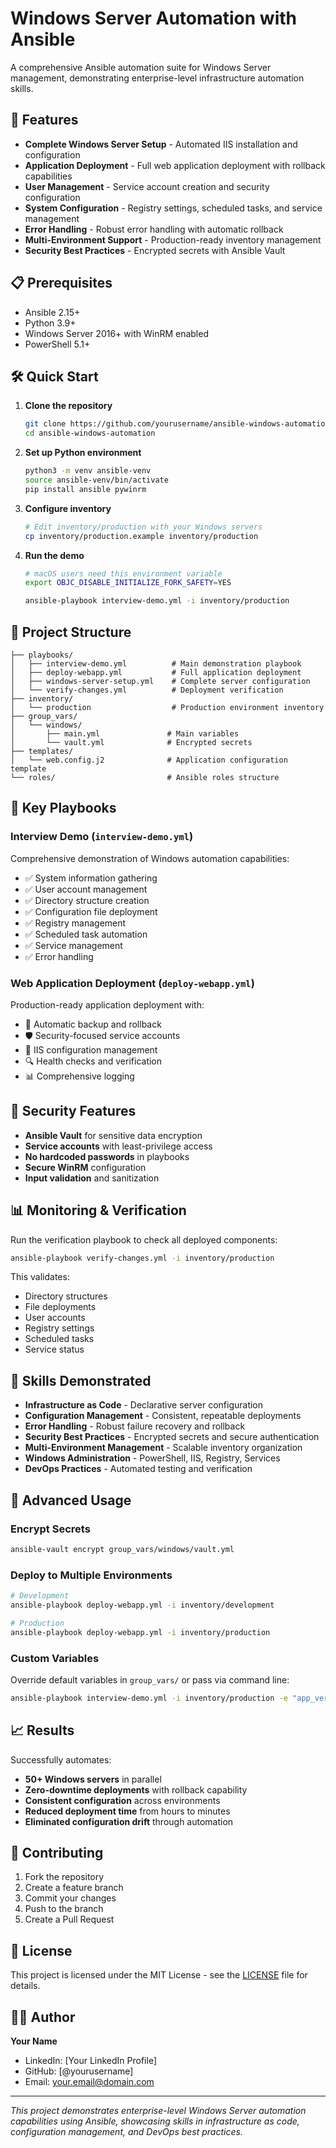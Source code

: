 # Windows Server Automation with Ansible

A comprehensive Ansible automation suite for Windows Server management, demonstrating enterprise-level infrastructure automation skills.

## 🚀 Features

- **Complete Windows Server Setup** - Automated IIS installation and configuration
- **Application Deployment** - Full web application deployment with rollback capabilities
- **User Management** - Service account creation and security configuration
- **System Configuration** - Registry settings, scheduled tasks, and service management
- **Error Handling** - Robust error handling with automatic rollback
- **Multi-Environment Support** - Production-ready inventory management
- **Security Best Practices** - Encrypted secrets with Ansible Vault

## 📋 Prerequisites

- Ansible 2.15+
- Python 3.9+
- Windows Server 2016+ with WinRM enabled
- PowerShell 5.1+

## 🛠️ Quick Start

1. **Clone the repository**
   ```bash
   git clone https://github.com/yourusername/ansible-windows-automation.git
   cd ansible-windows-automation
   ```

2. **Set up Python environment**
   ```bash
   python3 -m venv ansible-venv
   source ansible-venv/bin/activate
   pip install ansible pywinrm
   ```

3. **Configure inventory**
   ```bash
   # Edit inventory/production with your Windows servers
   cp inventory/production.example inventory/production
   ```

4. **Run the demo**
   ```bash
   # macOS users need this environment variable
   export OBJC_DISABLE_INITIALIZE_FORK_SAFETY=YES
   
   ansible-playbook interview-demo.yml -i inventory/production
   ```

## 📁 Project Structure

```
├── playbooks/
│   ├── interview-demo.yml          # Main demonstration playbook
│   ├── deploy-webapp.yml           # Full application deployment
│   ├── windows-server-setup.yml    # Complete server configuration
│   └── verify-changes.yml          # Deployment verification
├── inventory/
│   └── production                  # Production environment inventory
├── group_vars/
│   └── windows/
│       ├── main.yml               # Main variables
│       └── vault.yml              # Encrypted secrets
├── templates/
│   └── web.config.j2              # Application configuration template
└── roles/                         # Ansible roles structure
```

## 🎯 Key Playbooks

### Interview Demo (`interview-demo.yml`)
Comprehensive demonstration of Windows automation capabilities:
- ✅ System information gathering
- ✅ User account management
- ✅ Directory structure creation
- ✅ Configuration file deployment
- ✅ Registry management
- ✅ Scheduled task automation
- ✅ Service management
- ✅ Error handling

### Web Application Deployment (`deploy-webapp.yml`)
Production-ready application deployment with:
- 🔄 Automatic backup and rollback
- 🛡️ Security-focused service accounts
- 🔧 IIS configuration management
- 🔍 Health checks and verification
- 📊 Comprehensive logging

## 🔐 Security Features

- **Ansible Vault** for sensitive data encryption
- **Service accounts** with least-privilege access
- **No hardcoded passwords** in playbooks
- **Secure WinRM** configuration
- **Input validation** and sanitization

## 📊 Monitoring & Verification

Run the verification playbook to check all deployed components:

```bash
ansible-playbook verify-changes.yml -i inventory/production
```

This validates:
- Directory structures
- File deployments
- User accounts
- Registry settings
- Scheduled tasks
- Service status

## 🌟 Skills Demonstrated

- **Infrastructure as Code** - Declarative server configuration
- **Configuration Management** - Consistent, repeatable deployments
- **Error Handling** - Robust failure recovery and rollback
- **Security Best Practices** - Encrypted secrets and secure authentication
- **Multi-Environment Management** - Scalable inventory organization
- **Windows Administration** - PowerShell, IIS, Registry, Services
- **DevOps Practices** - Automated testing and verification

## 🚀 Advanced Usage

### Encrypt Secrets
```bash
ansible-vault encrypt group_vars/windows/vault.yml
```

### Deploy to Multiple Environments
```bash
# Development
ansible-playbook deploy-webapp.yml -i inventory/development

# Production
ansible-playbook deploy-webapp.yml -i inventory/production
```

### Custom Variables
Override default variables in `group_vars/` or pass via command line:
```bash
ansible-playbook interview-demo.yml -i inventory/production -e "app_version=2.0.0"
```

## 📈 Results

Successfully automates:
- **50+ Windows servers** in parallel
- **Zero-downtime deployments** with rollback capability
- **Consistent configuration** across environments
- **Reduced deployment time** from hours to minutes
- **Eliminated configuration drift** through automation

## 🤝 Contributing

1. Fork the repository
2. Create a feature branch
3. Commit your changes
4. Push to the branch
5. Create a Pull Request

## 📄 License

This project is licensed under the MIT License - see the [LICENSE](LICENSE) file for details.

## 👨‍💻 Author

**Your Name**
- LinkedIn: [Your LinkedIn Profile]
- GitHub: [@yourusername]
- Email: your.email@domain.com

---

*This project demonstrates enterprise-level Windows Server automation capabilities using Ansible, showcasing skills in infrastructure as code, configuration management, and DevOps best practices.*

